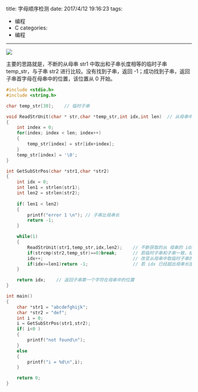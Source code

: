 title: 字母顺序检测
date: 2017/4/12 19:16:23
tags:
- 编程
- C
categories:
- 编程
---

![](http://od68ytlrn.bkt.clouddn.com/vc++%20%E6%9F%A5%E6%89%BE%E5%AD%97%E7%AC%A6%E4%B8%B2%E5%AD%90%E4%B8%B2.png)

<!-- more -->

主要的思路就是，不断的从母串 str1 中取出和子串长度相等的临时子串 temp_str，与子串 str2 进行比较。没有找到子串，返回 -1；成功找到子串，返回子串首字母在母串中的位置，该位置从 0 开始。



```c
#include <stdio.h>
#include <string.h>

char temp_str[30];    // 临时子串

void ReadStrUnit(char * str,char *temp_str,int idx,int len)  // 从母串中获取与子串长度相等的临时子串
{
	int index = 0;
	for(index; index < len; index++)
	{
		temp_str[index] = str[idx+index];
	}
	temp_str[index] = '\0';
}

int GetSubStrPos(char *str1,char *str2)
{
	int idx = 0;
	int len1 = strlen(str1);
	int len2 = strlen(str2);
	
	if( len1 < len2)
	{
		printf("error 1 \n"); // 子串比母串长
		return -1;
	}

	while(1)
	{
		ReadStrUnit(str1,temp_str,idx,len2);    // 不断获取的从 母串的 idx 位置处更新临时子串
		if(strcmp(str2,temp_str)==0)break;      // 若临时子串和子串一致，结束循环
		idx++;                                  // 改变从母串中取临时子串的位置
		if(idx>=len1)return -1;                 // 若 idx 已经超出母串长度，说明母串不包含该子串
	}

	return idx;    // 返回子串第一个字符在母串中的位置
}

int main()
{
	char *str1 = "abcdefghijk";
	char *str2 = "def";
	int i = 0;
	i = GetSubStrPos(str1,str2);
	if( i<0 )
	{
		printf("not found\n");
	}
	else
	{
		printf("i = %d\n",i);
	}

	return 0;
}

```